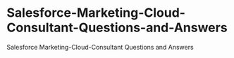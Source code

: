 # Salesforce-Marketing-Cloud-Consultant-Questions-and-Answers
Salesforce Marketing-Cloud-Consultant Questions and Answers
